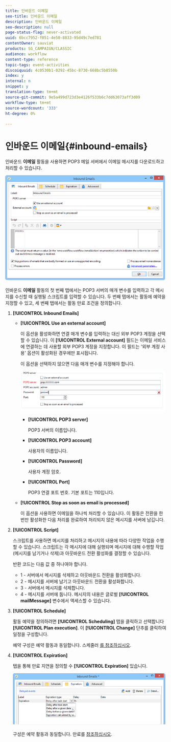 ```yaml
---
title: 인바운드 이메일
seo-title: 인바운드 이메일
description: 인바운드 이메일
seo-description: null
page-status-flag: never-activated
uuid: 6bcc7952-f051-4e50-8833-95d49c7ed781
contentOwner: sauviat
products: SG_CAMPAIGN/CLASSIC
audience: workflow
content-type: reference
topic-tags: event-activities
discoiquuid: 4c0530b1-0292-45bc-8730-668bc5b8550b
index: y
internal: n
snippet: y
translation-type: tm+mt
source-git-commit: 9e5a499d723d3e4126f533b6c7dd63073aff3d09
workflow-type: tm+mt
source-wordcount: '333'
ht-degree: 0%

---
```



# 인바운드 이메일{#inbound-emails}

인바운드 **이메일** 활동을 사용하면 POP3 메일 서버에서 이메일 메시지를 다운로드하고 처리할 수 있습니다.

![](assets/email_rec_edit_1.png)

인바운드 **이메일** 활동의 첫 번째 탭에서는 POP3 서버의 매개 변수를 입력하고 각 메시지를 수신할 때 실행될 스크립트를 입력할 수 있습니다. 두 번째 탭에서는 활동에 예약을 지정할 수 있고, 세 번째 탭에서는 활동 만료 조건을 정의합니다.

1. **[!UICONTROL Inbound Emails]**

   * **[!UICONTROL Use an external account]**

      이 옵션을 활성화하면 연결 매개 변수를 입력하는 대신 외부 POP3 계정을 선택할 수 있습니다. 이 **[!UICONTROL External account]** 필드는 이메일 서비스에 연결하는 데 사용할 외부 POP3 계정을 지정합니다. 이 필드는 &#39;외부 계정 사용&#39; 옵션이 활성화된 경우에만 표시됩니다.

      이 옵션을 선택하지 않으면 다음 매개 변수를 지정해야 합니다.

      ![](assets/email_rec_edit_1b.png)

      * **[!UICONTROL POP3 server]**

         POP3 서버의 이름입니다.

      * **[!UICONTROL POP3 account]**

         사용자의 이름입니다.

      * **[!UICONTROL Password]**

         사용자 계정 암호.

      * **[!UICONTROL Port]**

         POP3 연결 포트 번호. 기본 포트는 110입니다.
   * **[!UICONTROL Stop as soon as email is processed]**

      이 옵션을 사용하면 이메일을 하나씩 처리할 수 있습니다. 이 활동은 전환을 한 번만 활성화한 다음 처리를 완료하여 처리되지 않은 메시지를 서버에 남깁니다.


1. **[!UICONTROL Script]**

   스크립트를 사용하면 메시지를 처리하고 메시지의 내용에 따라 다양한 작업을 수행할 수 있습니다. 스크립트는 각 메시지에 대해 실행되며 메시지에 대해 수행할 작업(메시지를 남기거나 삭제)과 아웃바운드 전환 활성화를 결정할 수 있습니다.

   반환 코드는 다음 값 중 하나여야 합니다.

   * 1 - 서버에서 메시지를 삭제하고 아웃바운드 전환을 활성화합니다.
   * 2 - 메시지를 서버에 남기고 아웃바운드 전환을 활성화합니다.
   * 3 - 서버에서 메시지를 삭제합니다.
   * 4 - 메시지를 서버에 둡니다.
   메시지의 내용은 글로벌 **[!UICONTROL mailMessage]** 변수에서 액세스할 수 있습니다.

1. **[!UICONTROL Schedule]**

   활동 예약을 정의하려면 **[!UICONTROL Scheduling]** 탭을 클릭하고 선택합니다 **[!UICONTROL Plan execution]**. 이 **[!UICONTROL Change]** 단추를 클릭하여 일정을 구성합니다.

   예약 구성은 예약 활동과 동일합니다. 스케줄러 [를 참조하십시오](../../workflow/using/scheduler.md).

1. **[!UICONTROL Expiration]**

   탭을 통해 만료 지연을 정의할 수 **[!UICONTROL Expiration]** 있습니다.

   ![](assets/email_rec_edit_3.png)

   구성은 예약 활동과 동일합니다. 만료를 [참조하십시오](../../workflow/using/defining-approvals.md).

